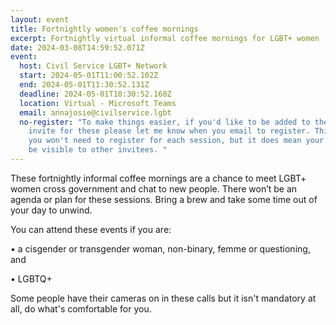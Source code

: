 ```yaml
---
layout: event
title: Fortnightly women's coffee mornings
excerpt: Fortnightly virtual informal coffee mornings for LGBT+ women
date: 2024-03-08T14:59:52.071Z
event:
  host: Civil Service LGBT+ Network
  start: 2024-05-01T11:00:52.102Z
  end: 2024-05-01T11:30:52.131Z
  deadline: 2024-05-01T10:30:52.168Z
  location: Virtual - Microsoft Teams
  email: annajosie@civilservice.lgbt
  no-register: "To make things easier, if you'd like to be added to the recurring
    invite for these please let me know when you email to register. This means
    you won't need to register for each session, but it does mean your name will
    be visible to other invitees. "
---
```

These fortnightly informal coffee mornings are a chance to meet LGBT+ women cross government and chat to new people. There won’t be an agenda or plan for these sessions. Bring a brew and take some time out of your day to unwind. 

You can attend these events if you are:

• a cisgender or transgender woman, non-binary, femme or questioning, and

• LGBTQ+

S﻿ome people have their cameras on in these calls but it isn't mandatory at all, do what's comfortable for you.